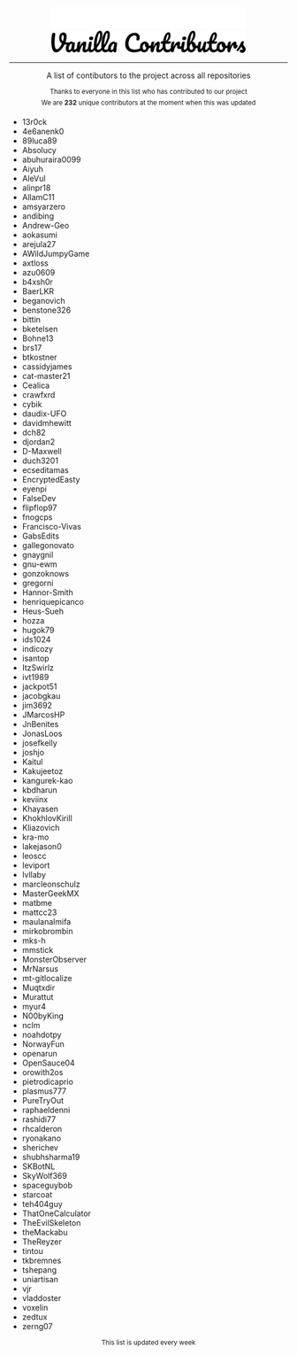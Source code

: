 <div align="center">
  <br><img src="assets/vanilla-contributors-mono.png?raw=true#gh-dark-mode-only" height="40">
  <br><img src="assets/vanilla-contributors.png?raw=true#gh-light-mode-only" height="40">
  
---
  <p>A list of contibutors to the project across all repositories</p>
  <sup>Thanks to everyone in this list who has contributed to our project</sup>
  <br><sup>We are <b>232</b> unique contributors at the moment when this was updated</sup>
</div>

* 13r0ck
* 4e6anenk0
* 89luca89
* Absolucy
* abuhuraira0099
* Aiyuh
* AleVul
* alinpr18
* AllamC11
* amsyarzero
* andibing
* Andrew-Geo
* aokasumi
* arejula27
* AWildJumpyGame
* axtloss
* azu0609
* b4xsh0r
* BaerLKR
* beganovich
* benstone326
* bittin
* bketelsen
* Bohne13
* brs17
* btkostner
* cassidyjames
* cat-master21
* Cealica
* crawfxrd
* cybik
* daudix-UFO
* davidmhewitt
* dch82
* djordan2
* D-Maxwell
* duch3201
* ecseditamas
* EncryptedEasty
* eyenpi
* FalseDev
* flipflop97
* fnogcps
* Francisco-Vivas
* GabsEdits
* gallegonovato
* gnaygnil
* gnu-ewm
* gonzoknows
* gregorni
* Hannor-Smith
* henriquepicanco
* Heus-Sueh
* hozza
* hugok79
* ids1024
* indicozy
* isantop
* ItzSwirlz
* ivt1989
* jackpot51
* jacobgkau
* jim3692
* JMarcosHP
* JnBenites
* JonasLoos
* josefkelly
* joshjo
* Kaitul
* Kakujeetoz
* kangurek-kao
* kbdharun
* keviinx
* Khayasen
* KhokhlovKirill
* Kliazovich
* kra-mo
* lakejason0
* leoscc
* leviport
* lvllaby
* marcleonschulz
* MasterGeekMX
* matbme
* mattcc23
* maulanalmifa
* mirkobrombin
* mks-h
* mmstick
* MonsterObserver
* MrNarsus
* mt-gitlocalize
* Muqtxdir
* Murattut
* myur4
* N00byKing
* nclm
* noahdotpy
* NorwayFun
* openarun
* OpenSauce04
* orowith2os
* pietrodicaprio
* plasmus777
* PureTryOut
* raphaeldenni
* rashidi77
* rhcalderon
* ryonakano
* sherichev
* shubhsharma19
* SKBotNL
* SkyWolf369
* spaceguybob
* starcoat
* teh404guy
* ThatOneCalculator
* TheEvilSkeleton
* theMackabu
* TheReyzer
* tintou
* tkbremnes
* tshepang
* uniartisan
* vjr
* vladdoster
* voxelin
* zedtux
* zerng07

<div align="center">
  <sup>This list is updated every week</sup>
</div>
